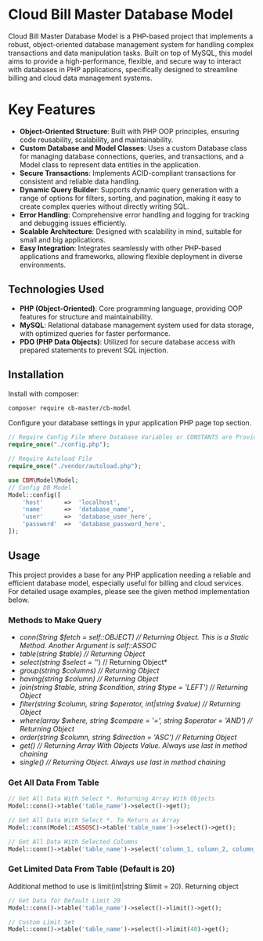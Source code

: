 # Cloud Bill Master Database Model
Cloud Bill Master Database Model is a PHP-based project that implements a robust, object-oriented database management system for handling complex transactions and data manipulation tasks. Built on top of MySQL, this model aims to provide a high-performance, flexible, and secure way to interact with databases in PHP applications, specifically designed to streamline billing and cloud data management systems.

# Key Features
* <b>Object-Oriented Structure</b>: Built with PHP OOP principles, ensuring code reusability, scalability, and maintainability.</br>
* <b>Custom Database and Model Classes</b>: Uses a custom Database class for managing database connections, queries, and transactions, and a Model class to represent data entities in the application.</br>
* <b>Secure Transactions</b>: Implements ACID-compliant transactions for consistent and reliable data handling.</br>
* <b>Dynamic Query Builder</b>: Supports dynamic query generation with a range of options for filters, sorting, and pagination, making it easy to create complex queries without directly writing SQL.</br>
* <b>Error Handling</b>: Comprehensive error handling and logging for tracking and debugging issues efficiently.</br>
* <b>Scalable Architecture</b>: Designed with scalability in mind, suitable for small and big applications.</br>
* <b>Easy Integration</b>: Integrates seamlessly with other PHP-based applications and frameworks, allowing flexible deployment in diverse environments.</br>

## Technologies Used
* <b>PHP (Object-Oriented)</b>: Core programming language, providing OOP features for structure and maintainability.</br>
* <b>MySQL</b>: Relational database management system used for data storage, with optimized queries for faster performance.</br>
* <b>PDO (PHP Data Objects)</b>: Utilized for secure database access with prepared statements to prevent SQL injection.</br>

## Installation
Install with composer:
```bash
composer require cb-master/cb-model
```
Configure your database settings in ypur application PHP page top section.
```php
// Require Config File Where Database Variables or CONSTANTS are Provided
require_once("./config.php");

// Require Autoload File
require_once("./vendor/autoload.php");

use CBM\Model\Model;
// Config DB Model
Model::config([
    'host'      =>  'localhost',
    'name'      =>  'database_name',
    'user'      =>  'database_user_here',
    'password'  =>  'database_password_here',
]);

```
## Usage
This project provides a base for any PHP application needing a reliable and efficient database model, especially useful for billing and cloud services. For detailed usage examples, please see the given method implementation below.

### Methods to Make Query
* *conn(String $fetch = self::OBJECT) // Returning Object. This is a Static Method. Another Argument is self::ASSOC*
* *table(string $table) // Returning Object*
* *select(string $select = '*') // Returning Object*
* *group(string $columns) // Returning Object*
* *having(string $column) // Returning Object*
* *join(string $table, string $condition, string $type = 'LEFT') // Returning Object*
* *filter(string $column, string $operator, int|string $value) // Returning Object*
* *where(array $where, string $compare = '=', string $operator = 'AND') // Returning Object*
* *order(string $column, string $direction = 'ASC') // Returning Object*
* *get() // Returning Array With Objects Value. Always use last in method chaining*
* *single() // Returning Object. Always use last in method chaining*

### Get All Data From Table
```php
// Get All Data With Select *. Returning Array With Objects
Model::conn()->table('table_name')->select()->get();

// Get All Data With Select *. To Return as Array
Model::conn(Model::ASSOSC)->table('table_name')->select()->get();

// Get All Data With Selected Columns
Model::conn()->table('table_name')->select('column_1, column_2, column_3, .....')->get();
```

### Get Limited Data From Table (Default is 20)
Additional method to use is limit(int|string $limit = 20). Returning object
```php
// Get Data for Default Limit 20
Model::conn()->table('table_name')->select()->limit()->get();

// Custom Limit Set
Model::conn()->table('table_name')->select()->limit(40)->get();
```
